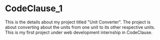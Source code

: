 # CodeClause_1
This is the details about my project titled "Unit Converter". The project is about converting about the units from one unit to its other respective units. This is my first project under web development internship in CodeClause.
